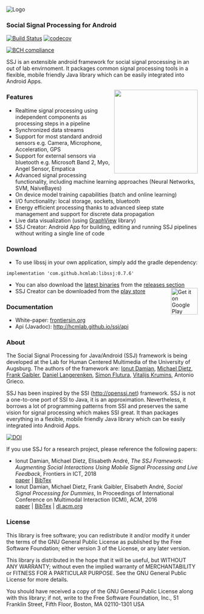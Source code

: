 ![Logo](assets/logo_w100.png) 
### Social Signal Processing for Android

[![Build Status](https://travis-ci.org/FHellmann/ssj.svg?branch=master)](https://travis-ci.org/FHellmann/ssj)
[![codecov](https://codecov.io/gh/FHellmann/Uniatron/branch/master/graph/badge.svg)](https://codecov.io/gh/FHellmann/Uniatron)
<!-- [![Codacy Badge](https://api.codacy.com/project/badge/Grade/59acfe0f478548479a3213daf8d78d1b)](https://www.codacy.com/app/fhellmann93/Uniatron?utm_source=github.com&amp;utm_medium=referral&amp;utm_content=FHellmann/Uniatron&amp;utm_campaign=Badge_Grade) -->
[![BCH compliance](https://bettercodehub.com/edge/badge/FHellmann/ssj?branch=master)](https://bettercodehub.com/)


SSJ is an extensible android framework for social signal processing in an out of lab envirnoment. It packages common signal processing tools in a flexible, mobile friendly Java library which can be easily integrated into Android Apps.

<img align="right" width="220" src="assets/screen_ssj.png"/>

### Features
* Realtime signal processing using independent components as processing steps in a pipeline
* Synchronized data streams
* Support for most standard android sensors e.g. Camera, Microphone, Acceleration, GPS
* Support for external sensors via bluetooth e.g. Microsoft Band 2, Myo, Angel Sensor, Empatica
* Advanced signal processing functionality, including machine learning approaches (Neural Networks, SVM, NaiveBayes)
* On device model training capabilities (batch and online learning)
* I/O functionality: local storage, sockets, bluetooth
* Energy efficient processing thanks to advanced sleep state management and support for discrete data propagation
* Live data visualization (using <a href="https://github.com/hcmlab/GraphView">GraphView</a> library)
* SSJ Creator: Android App for building, editing and running SSJ pipelines without writing a single line of code


### Download
 * To use libssj in your own application, simply add the gradle dependency:
```
implementation 'com.github.hcmlab:libssj:0.7.6'
```
* You can also download the [latest binaries](../../releases/latest) from the [releases section](../../releases)
<a href='https://play.google.com/store/apps/details?id=hcm.ssj.creator&utm_source=global_co&utm_medium=prtnr&utm_content=Mar2515&utm_campaign=PartBadge&pcampaignid=MKT-Other-global-all-co-prtnr-py-PartBadge-Mar2515-1'><img alt='Get it on Google Play' src='https://play.google.com/intl/en_us/badges/images/generic/en_badge_web_generic.png' height="70" align="right"/></a>
* SSJ Creator can be downloaded from the <a href="https://play.google.com/store/apps/details?id=hcm.ssj.creator">play store</a>

### Documentation
* White-paper: <a href="https://www.frontiersin.org/articles/10.3389/fict.2018.00013/full">frontiersin.org</a>
* Api (Javadoc): http://hcmlab.github.io/ssj/api

### About
The Social Signal Processing for Java/Android (SSJ) framework is being developed at the Lab for Human Centered Multimedia of the University of Augsburg. The authors of the framework are: <a href="https://www.informatik.uni-augsburg.de/lehrstuehle/hcm/staff/_formerstaff/damian/">Ionut Damian</a>, <a href="https://www.informatik.uni-augsburg.de/lehrstuehle/hcm/staff/dietz/">Michael Dietz</a>, <a href="https://www.informatik.uni-augsburg.de/lehrstuehle/hcm/staff/_formerstudents/gaibler/">Frank Gaibler</a>, <a href="https://www.informatik.uni-augsburg.de/lehrstuehle/hcm/staff/_formerstudents/langerenken/">Daniel Langerenken</a>, <a href="https://www.informatik.uni-augsburg.de/lehrstuehle/hcm/staff/flutura/">Simon Flutura</a>, <a href="https://www.informatik.uni-augsburg.de/lehrstuehle/hcm/staff/_formerstudents/krumins/">Vitalijs Krumins</a>, Antonio Grieco.

SSJ has been inspired by the SSI (http://openssi.net) framework. SSJ is not a one-to-one port of SSI to Java, it is an approximation. Nevertheless, it borrows a lot of programming patterns from SSI and preserves the same vision for signal processing which makes SSI great. It than packages everything in a flexible, mobile friendly Java library which can be easily integrated into Android Apps.

[![DOI](https://zenodo.org/badge/DOI/10.5281/zenodo.1242843.svg)](https://doi.org/10.5281/zenodo.1242843)

If you use SSJ for a research project, please reference the following papers:
<ul>
  <li>Ionut Damian, Michael Dietz, Elisabeth André, <i>The SSJ Framework: Augmenting Social Interactions Using Mobile Signal Processing and Live Feedback</i>, Frontiers in ICT, 2018<br/>
  <a href="https://www.frontiersin.org/articles/10.3389/fict.2018.00013/full">paper</a> | <a href="https://www.frontiersin.org/articles/10.3389/fict.2018.00013/bibTex">BibTex</a>
  </li>
  <li>Ionut Damian, Michael Dietz, Frank Gaibler, Elisabeth André, <i>Social Signal Processing for Dummies</i>, In Proceedings of International Conference on Multimodal Interaction (ICMI), ACM, 2016<br/>
  <a href="https://www.informatik.uni-augsburg.de/lehrstuehle/hcm/publications/2016-ICMI-Damian2/">paper</a> | <a href="https://www.informatik.uni-augsburg.de/lehrstuehle/hcm/publications/2016-ICMI-Damian2/Damian-SocialSignalProcessing-2016-bib.txt">BibTex</a> | <a href="https://dl.acm.org/citation.cfm?doid=2993148.2998527">dl.acm.org</a>
  </li>
</ul>

### License
This library is free software; you can redistribute it and/or modify it under the terms of the GNU General Public License as published by the Free Software Foundation; either version 3 of the License, or any later version.

This library is distributed in the hope that it will be useful, but WITHOUT ANY WARRANTY; without even the implied warranty of MERCHANTABILITY or FITNESS FOR A PARTICULAR PURPOSE. See the GNU General Public License for more details.

You should have received a copy of the GNU General Public License along with this library; if not, write to the Free Software Foundation, Inc., 51 Franklin Street, Fifth Floor, Boston, MA  02110-1301  USA
